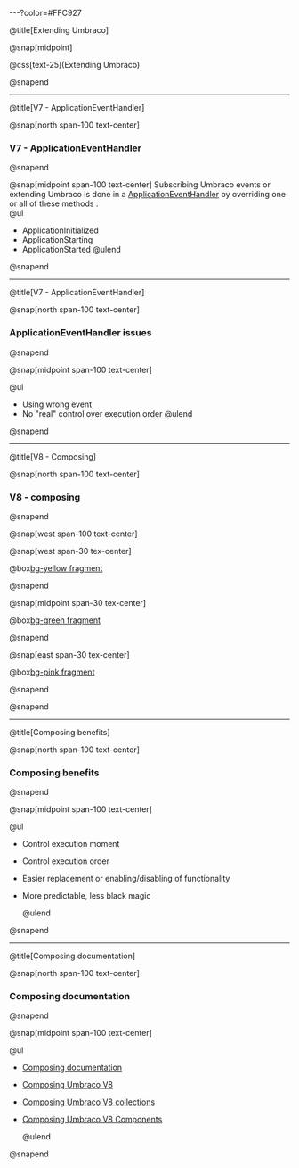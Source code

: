 ---?color=#FFC927

@title[Extending Umbraco]

@snap[midpoint]

@css[text-25](Extending Umbraco)

@snapend

---

@title[V7 - ApplicationEventHandler]

@snap[north span-100 text-center]

### V7 - ApplicationEventHandler

@snapend

@snap[midpoint span-100 text-center]
Subscribing Umbraco events or extending Umbraco is done in a [ApplicationEventHandler](https://our.umbraco.com/Documentation/Reference/Events/Application-Startup-v7) by overriding one or all of these methods : <br>
@ul

- ApplicationInitialized
- ApplicationStarting
- ApplicationStarted
  @ulend

@snapend

---

@title[V7 - ApplicationEventHandler]

@snap[north span-100 text-center]

### ApplicationEventHandler issues

@snapend

@snap[midpoint span-100 text-center]

@ul

- Using wrong event
- No "real" control over execution order
  @ulend

@snapend

---

@title[V8 - Composing]

@snap[north span-100 text-center]

### V8 - composing

@snapend

@snap[west span-100 text-center]

@snap[west span-30 tex-center]

@box[bg-yellow fragment](Core#Composition)

@snapend

@snap[midpoint span-30 tex-center]

@box[bg-green fragment](User#Composer)

@snapend

@snap[east span-30 tex-center]

@box[bg-pink fragment](User#Components)

@snapend

@snapend

---

@title[Composing benefits]

@snap[north span-100 text-center]

### Composing benefits

@snapend

@snap[midpoint span-100 text-center]

@ul

- Control execution moment
- Control execution order
- Easier replacement or enabling/disabling of functionality
- More predictable, less black magic

  @ulend

@snapend

---

@title[Composing documentation]

@snap[north span-100 text-center]

### Composing documentation

@snapend

@snap[midpoint span-100 text-center]

@ul[](false)

- [Composing documentation](https://our.umbraco.com/documentation/implementation/composing/)
- [Composing Umbraco V8](https://www.zpqrtbnk.net/posts/composing-umbraco-v8/)
- [Composing Umbraco V8 collections](https://www.zpqrtbnk.net/posts/composing-umbraco-v8-collections/)
- [Composing Umbraco V8 Components](https://www.zpqrtbnk.net/posts/composing-umbraco-v8-components/)

  @ulend

@snapend
